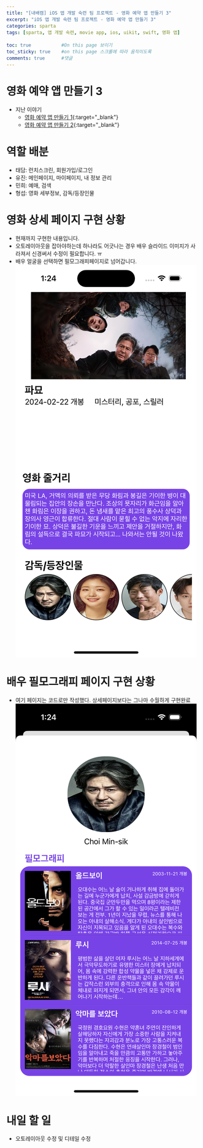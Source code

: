 ```yaml
---
title: "[내배캠] iOS 앱 개발 숙련 팀 프로젝트 - 영화 예약 앱 만들기 3"
excerpt: "iOS 앱 개발 숙련 팀 프로젝트 - 영화 예약 앱 만들기 3"
categories: sparta
tags: [sparta, 앱 개발 숙련, movie app, ios, uikit, swift, 영화 앱]

toc: true           #On this page 보이기 
toc_sticky: true    #on this page 스크롤에 따라 움직이도록 
comments: true      #댓글
---
```


# 영화 예약 앱 만들기 3
- 지난 이야기 
    - [영화 예약 앱 만들기 1](https://limlogging.github.io/sparta/mega6box1/){:target="_blank"} 
    - [영화 예약 앱 만들기 2](https://limlogging.github.io/sparta/mega6box2/){:target="_blank"} 

# 역할 배분 
- 태담: 런치스크린, 회원가입/로그인
- 유진: 메인페이지, 마이페이지, 내 정보 관리 
- 민희: 예매, 검색
- 형섭: 영화 세부정보, 감독/등장인물 

# 영화 상세 페이지 구현 상황
- 현재까지 구현한 내용입니다. 
- 오토레이아웃을 잡아야하는데 하나라도 어긋나는 경우 배우 슬라이드 이미지가 사라져서 신경써서 수정이 필요합니다. ㅠ 
- 배우 얼굴을 선택하면 필모그래피페이지로 넘어갑니다. 
![영화 상세 페이지](../../assets/images/categories/sparta/2024-04-24-mega6box9.png)

# 배우 필모그래피 페이지 구현 상황 
- 여기 페이지는 코드로만 작성했다. 상세페이지보다는 그나마 수월하게 구현완료 
![배우 필모그래피 페이지](../../assets/images/categories/sparta/2024-04-24-mega6box10.png)

# 내일 할 일 
- 오토레이아웃 수정 및 디테일 수정 